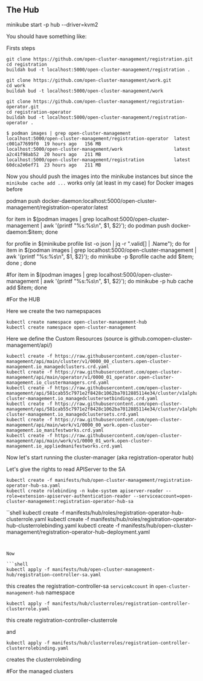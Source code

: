 ## The Hub

minikube start -p hub --driver=kvm2

You should have something like:

Firsts steps

```shell
git clone https://github.com/open-cluster-management/registration.git
cd registration
buildah bud -t localhost:5000/open-cluster-management/registration .
```

```shelll
git clone https://github.com/open-cluster-management/work.git
cd work
buildah bud -t localhost:5000/open-cluster-management/work
```


```shell
git clone https://github.com/open-cluster-management/registration-operator.git
cd registration-operator
buildah bud -t localhost:5000/open-cluster-management/registration-operator .
```


```shell
$ podman images | grep open-cluster-management
localhost:5000/open-cluster-management/registration-operator  latest       c001a77699f0  19 hours ago   156 MB
localhost:5000/open-cluster-management/work                   latest       a2c41f98ab52  20 hours ago   211 MB
localhost:5000/open-cluster-management/registration           latest       60dca2e6ef71  23 hours ago   211 MB
```

Now you should push the images into the minikube instances but since the `minikube cache add ...`  works only (at least in my case) for Docker images before 

podman push docker-daemon:localhost:5000/open-cluster-management/registration-operator:latest


for item in $(podman images | grep localhost:5000/open-cluster-management | awk '{printf "%s:%s\n", $1, $2}'); do podman push docker-daemon:$item; done

for profile in $(minikube profile list -o json | jq -r ".valid[] | .Name"); do for item in $(podman images | grep localhost:5000/open-cluster-management | awk '{printf "%s:%s\n", $1, $2}'); do minikube -p $profile cache add $item; done    ; done

#for item in $(podman images | grep localhost:5000/open-cluster-management | awk '{printf "%s:%s\n", $1, $2}'); do minikube -p hub cache add $item; done


#For the HUB


Here we create the two namepspaces

```shell
kubectl create namespace open-cluster-management-hub
kubectl create namespace open-cluster-management
```

Here we define the Custom Resources (source is github.comopen-cluster-management/api/)


```shell
kubectl create -f https://raw.githubusercontent.com/open-cluster-management/api/main/cluster/v1/0000_00_clusters.open-cluster-management.io_managedclusters.crd.yaml
kubectl create -f https://raw.githubusercontent.com/open-cluster-management/api/main/operator/v1/0000_01_operator.open-cluster-management.io_clustermanagers.crd.yaml
kubectl create -f https://raw.githubusercontent.com/open-cluster-management/api/581cab55c7971e2f8428c1062ba7012885114e34/cluster/v1alpha1/0000_01_clusters.open-cluster-management.io_managedclustersetbindings.crd.yaml
kubectl create -f https://raw.githubusercontent.com/open-cluster-management/api/581cab55c7971e2f8428c1062ba7012885114e34/cluster/v1alpha1/0000_00_clusters.open-cluster-management.io_managedclustersets.crd.yaml
kubectl create -f https://raw.githubusercontent.com/open-cluster-management/api/main/work/v1/0000_00_work.open-cluster-management.io_manifestworks.crd.yaml
kubectl create -f https://raw.githubusercontent.com/open-cluster-management/api/main/work/v1/0000_01_work.open-cluster-management.io_appliedmanifestworks.crd.yaml
```



Now let's start running the cluster-manager (aka registration-operator hub)



Let's give the rights to read APIServer to the SA
```shell
kubectl create -f manifests/hub/open-cluster-management/registration-operator-hub-sa.yaml
kubectl create rolebinding -n kube-system apiserver-reader --role=extension-apiserver-authentication-reader --serviceaccount=open-cluster-management:registration-operator-hub-sa
```

``shell
kubectl create -f manifests/hub/roles/registration-operator-hub-clusterrole.yaml 
kubectl create -f manifests/hub/roles/registration-operator-hub-clusterrolebinding.yaml 
kubectl create -f manifests/hub/open-cluster-management/registration-operator-hub-deployment.yaml
```


Now 

```shell
kubectl apply -f manifests/hub/open-cluster-management-hub/registration-controller-sa.yaml 
```

this creates the registration-controller-sa `serviceAccount` in `open-cluster-management-hub` namespace

```shell
kubectl apply -f manifests/hub/clusterroles/registration-controller-clusterrole.yaml 
```

this create registration-controller-clusterrole

and

```shell
kubectl apply -f manifests/hub/clusterroles/registration-controller-clusterrolebinding.yaml 
```
creates the clusterrolebinding





#For the managed clusters


